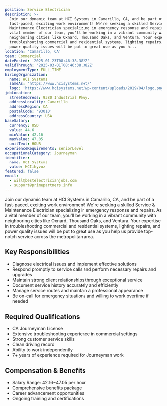 ```yaml
---
position: Service Electrician
description: >-
  Join our dynamic team at HCI Systems in Camarillo, CA, and be part of a
  fast-paced, exciting work environment! We're seeking a skilled Service &
  Maintenance Electrician specializing in emergency response and repairs. As a
  vital member of our team, you'll be working in a vibrant community with
  neighboring cities like Oxnard, Thousand Oaks, and Ventura. Your expertise in
  troubleshooting commercial and residential systems, lighting repairs, and
  power quality issues will be put to great use as you h...
location: 'Camarillo, CA'
team: Commercial
datePosted: '2025-01-23T08:46:38.382Z'
validThrough: '2025-03-01T08:46:38.382Z'
employmentType: FULL_TIME
hiringOrganization:
  name: HCI Systems
  sameAs: 'https://www.hcisystems.net/'
  logo: 'https://www.hcisystems.net/wp-content/uploads/2019/04/logo.png'
jobLocation:
  streetAddress: 9380 Industrial Pkwy.
  addressLocality: Camarillo
  addressRegion: CA
  postalCode: '93010'
  addressCountry: USA
baseSalary:
  currency: USD
  value: 44.6
  minValue: 42.16
  maxValue: 47.05
  unitText: HOUR
experienceRequirements: seniorLevel
occupationalCategory: Journeyman
identifier:
  name: HCI Systems
  value: HCIihyvoz
featured: false
email:
  - will@bestelectricianjobs.com
  - support@primepartners.info
---
```




Join our dynamic team at HCI Systems in Camarillo, CA, and be part of a fast-paced, exciting work environment! We're seeking a skilled Service & Maintenance Electrician specializing in emergency response and repairs. As a vital member of our team, you'll be working in a vibrant community with neighboring cities like Oxnard, Thousand Oaks, and Ventura. Your expertise in troubleshooting commercial and residential systems, lighting repairs, and power quality issues will be put to great use as you help us provide top-notch service across the metropolitan area.

## Key Responsibilities
- Diagnose electrical issues and implement effective solutions
- Respond promptly to service calls and perform necessary repairs and upgrades
- Maintain strong client relationships through exceptional service
- Document service history accurately and efficiently
- Manage service routes and maintain a professional appearance
- Be on-call for emergency situations and willing to work overtime if needed

## Required Qualifications
- CA Journeyman License
- Extensive troubleshooting experience in commercial settings
- Strong customer service skills
- Clean driving record
- Ability to work independently
- 7+ years of experience required for Journeyman work

## Compensation & Benefits
- Salary Range: $42.16-$47.05 per hour
- Comprehensive benefits package
- Career advancement opportunities
- Ongoing training and certifications
